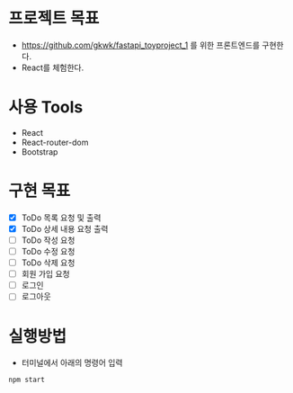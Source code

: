 # 프로젝트 목표

- https://github.com/gkwk/fastapi_toyproject_1 를 위한 프론트엔드를 구현한다.
- React를 체험한다.

# 사용 Tools

- React
- React-router-dom
- Bootstrap

# 구현 목표

- [x] ToDo 목록 요청 및 출력
- [x] ToDo 상세 내용 요청 출력
- [ ] ToDo 작성 요청
- [ ] ToDo 수정 요청
- [ ] ToDo 삭제 요청
- [ ] 회원 가입 요청
- [ ] 로그인
- [ ] 로그아웃

# 실행방법

- 터미널에서 아래의 명령어 입력

```bash
npm start
```
